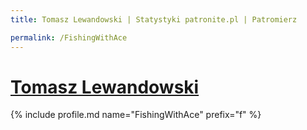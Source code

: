 ```yaml
---
title: Tomasz Lewandowski | Statystyki patronite.pl | Patromierz

permalink: /FishingWithAce
---
```


# [Tomasz Lewandowski](https://patronite.pl/FishingWithAce)

{% include profile.md name="FishingWithAce" prefix="f" %}
